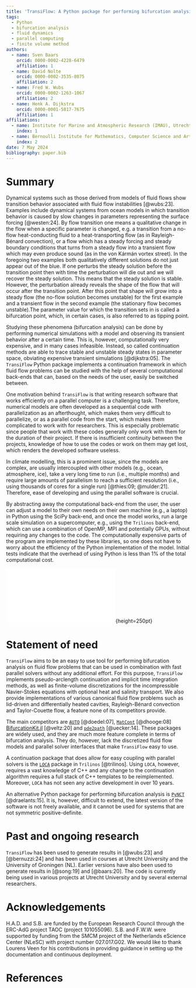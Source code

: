 ```yaml
---
title: 'TransiFlow: A Python package for performing bifurcation analysis on fluid flow problems'
tags:
  - Python
  - bifurcation analysis
  - fluid dynamics
  - parallel computing
  - finite volume method
authors:
  - name: Sven Baars
    orcid: 0000-0002-4228-6479
    affiliation: 1
  - name: David Nolte
    orcid: 0000-0002-3535-8075
    affiliation: 2
  - name: Fred W. Wubs
    orcid: 0000-0002-1263-1067
    affiliation: 2
  - name: Henk A. Dijkstra
    orcid: 0000-0001-5817-7675
    affiliation: 1
affiliations:
  - name: Institute for Marine and Atmospheric Research (IMAU), Utrecht University, The Netherlands
    index: 1
  - name: Bernoulli Institute for Mathematics, Computer Science and Artificial Intelligence, University of Groningen, The Netherlands
    index: 2
date: 7 May 2024
bibliography: paper.bib
---
```


# Summary

Dynamical systems such as those derived from models of fluid flows show transition behavior associated with fluid flow instabilities [@wubs:23].
Examples include dynamical systems from ocean models in which transition behavior is caused by slow changes in parameters representing the surface forcing [@westen:24].
By flow transition one means a qualitative change in the flow when a specific parameter is changed, e.g. a transition from a no-flow heat-conducting fluid to a heat-transporting flow (as in Rayleigh-Bénard convection), or a flow which has a steady forcing and steady boundary conditions that turns from a steady flow into a transient flow which may even produce sound (as in the von Kármán vortex street).
In the foregoing two examples both qualitatively different solutions do not just appear out of the blue.
If one perturbs the steady solution before the transition point then with time the perturbation will die out and we will recover the steady solution.
This means that the steady solution is stable.
However, the perturbation already reveals the shape of the flow that will occur after the transition point.
After this point that shape will grow into a steady flow (the no-flow solution becomes unstable) for the first example and a transient flow in the second example (the stationary flow becomes unstable).The parameter value for which the transition sets in is called a bifurcation point, which, in certain cases, is also referred to as tipping point.

Studying these phenomena (bifurcation analysis) can be done by performing numerical simulations with a model and observing its transient behavior after a certain time.
This is, however, computationally very expensive, and in many cases infeasible.
Instead, so called continuation methods are able to trace stable and unstable steady states in parameter space, obviating expensive transient simulations [@dijkstra:05].
The `TransiFlow` Python package implements a continuation framework in which fluid flow problems can be studied with the help of several computational back-ends that can, based on the needs of the user, easily be switched between.

One motivation behind `TransiFlow` is that writing research software that works efficiently on a parallel computer is a challenging task.
Therefore, numerical models are often developed as a sequential code with parallelization as an afterthought, which makes them very difficult to parallelize, or as a parallel code from the start, which makes them complicated to work with for researchers.
This is especially problematic since people that work with these codes generally only work with them for the duration of their project.
If there is insufficient continuity between the projects, knowledge of how to use the codes or work on them may get lost, which renders the developed software useless.

In climate modelling, this is a prominent issue, since the models are complex, are usually intercoupled with other models (e.g., ocean, atmosphere, ice), take a very long time to run (i.e., multiple months) and require large amounts of parallelism to reach a sufficient resolution (i.e., using thousands of cores for a single run) [@thies:09; @mulder:21].
Therefore, ease of developing and using the parallel software is crucial.

By abstracting away the computational back-end from the user, the user can adjust a model to their own needs on their own machine (e.g., a laptop) in Python using the SciPy back-end, and once the model works, run a large scale simulation on a supercomputer, e.g., using the `Trilinos` back-end, which can use a combination of OpenMP, MPI and potentially GPUs, without requiring any changes to the code.
The computationally expensive parts of the program are implemented by these libraries, so one does not have to worry about the efficiency of the Python implementation of the model.
Initial tests indicate that the overhead of using Python is less than 1% of the total computational cost.

![Bifurcation diagram of the double-gyre wind-driven circulation configuration that is included in `TransiFlow`.
The markers indicate pitchfork, Hopf and saddle-node bifurcations that were automatically detected by the software.
Solid lines indicate stable steady states of the system; dashed lines indicate unstable steady states.
A more extensive description of the bifurcation diagram and steps to reproduce it can be found in [@sapsis:13].
](qg-bif.pdf){height=250pt}

# Statement of need

`TransiFlow` aims to be an easy to use tool for performing bifurcation analysis on fluid flow problems that can be used in combination with fast parallel solvers without any additional effort.
For this purpose, `TransiFlow` implements pseudo-arclength continuation and implicit time integration methods, as well as finite-volume discretizations for the incompressible Navier-Stokes equations with optional heat and salinity transport.
We also provide implementations of various canonical fluid flow problems such as lid-driven and differentially heated cavities, Rayleigh-Bénard convection and Taylor-Couette flow, a feature none of its competitors provide.

The main competitors are [`AUTO`](http://indy.cs.concordia.ca/auto/) [@doedel:07], [`MatCont`](https://sourceforge.net/projects/matcont/) [@dhooge:08] [BifurcationKit.jl](https://bifurcationkit.github.io/BifurcationKitDocs.jl/stable/) [@veltz:20] and [`pde2path`](https://www.staff.uni-oldenburg.de/hannes.uecker/pde2path/) [@uecker:14].
These packages are widely used, and they are much more feature complete in terms of bifurcation analysis.
They do, however, lack the discretized fluid flow models and parallel solver interfaces that make `TransiFlow` easy to use.

A continuation package that does allow for easy coupling with parallel solvers is the [`LOCA`](https://trilinos.github.io/nox_and_loca.html) package in `Trilinos` [@trilinos].
Using `LOCA`, however, requires a vast knowledge of C++ and any change to the continuation algorithm requires a full stack of C++ templates to be reimplemented.
Moreover, `LOCA` has not seen any active development in over 10 years.

An alternative Python package for performing bifurcation analysis is [`PyNCT`](https://pypi.org/project/PyNCT/) [@draelants:15].
It is, however, difficult to extend, the latest version of the software is not freely available, and it cannot be used for systems that are not symmetric positive-definite.

# Past and ongoing research

`TransiFlow` has been used to generate results in [@wubs:23]  and [@bernuzzi:24] and has been used in courses at Utrecht University and the University of Groningen (NL).
Earlier versions have also been used to generate results in [@song:19] and [@baars:20].
The code is currently being used in various projects at Utrecht University and by several external researchers.

# Acknowledgements

H.A.D. and S.B. are funded by the European Research Council through the ERC-AdG project TAOC (project 101055096).
S.B. and F.W.W. were supported by funding from the SMCM project of the Netherlands eScience Center (NLeSC) with project number 027.017.G02.
We would like to thank Lourens Veen for his contributions in providing guidance in setting up the documentation and continuous deployment.

# References
